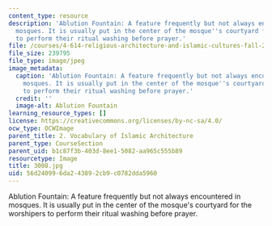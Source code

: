 ```yaml
---
content_type: resource
description: 'Ablution Fountain: A feature frequently but not always encountered in
  mosques. It is usually put in the center of the mosque''s courtyard for the worshipers
  to perform their ritual washing before prayer.'
file: /courses/4-614-religious-architecture-and-islamic-cultures-fall-2002/56d240996da243892cb9c0782dda5960_3008.jpg
file_size: 239795
file_type: image/jpeg
image_metadata:
  caption: 'Ablution Fountain: A feature frequently but not always encountered in
    mosques. It is usually put in the center of the mosque''s courtyard for the worshipers
    to perform their ritual washing before prayer.'
  credit: ''
  image-alt: Ablution Fountain
learning_resource_types: []
license: https://creativecommons.org/licenses/by-nc-sa/4.0/
ocw_type: OCWImage
parent_title: 2. Vocabulary of Islamic Architecture
parent_type: CourseSection
parent_uid: b1c87f3b-403d-8ee1-5082-aa965c555b89
resourcetype: Image
title: 3008.jpg
uid: 56d24099-6da2-4389-2cb9-c0782dda5960
---
```

Ablution Fountain: A feature frequently but not always encountered in mosques. It is usually put in the center of the mosque's courtyard for the worshipers to perform their ritual washing before prayer.
